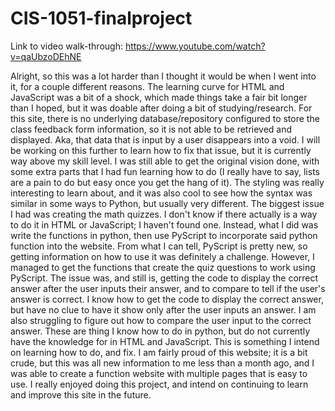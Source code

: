 # CIS-1051-finalproject

Link to video walk-through: https://www.youtube.com/watch?v=qaUbzoDEhNE

Alright, so this was a lot harder than I thought it would be when I went into it, for a couple different reasons. The learning curve for HTML and JavaScript was a bit of a shock, which made things take a fair bit longer than I hoped, but it was doable after doing a bit of studying/research. For this site, there is no underlying database/repository configured to store the class feedback form information, so it is not able to be retrieved and displayed. Aka, that data that is input by a user disappears into a void. I will be working on this further to learn how to fix that issue, but it is currently way above my skill level. I was still able to get the original vision done, with some extra parts that I had fun learning how to do (I really have to say, lists are a pain to do but easy once you get the hang of it). The styling was really interesting to learn about, and it was also cool to see how the syntax was similar in some ways to Python, but usually very different. The biggest issue I had was creating the math quizzes. I don't know if there actually is a way to do it in HTML or JavaScript; I haven't found one. Instead, what I did was write the functions in python, then use PyScript to incorporate said python function into the website. From what I can tell, PyScript is pretty new, so getting information on how to use it was definitely a challenge. However, I managed to get the functions that create the quiz questions to work using PyScript. The issue was, and still is, getting the code to display the correct answer after the user inputs their answer, and to compare to tell if the user's answer is correct. I know how to get the code to display the correct answer, but have no clue to have it show only after the user inputs an answer. I am also struggling to figure out how to compare the user input to the correct answer. These are thing I know how to do in python, but do not currently have the knowledge for in HTML and JavaScript. This is something I intend on learning how to do, and fix. I am fairly proud of this website; it is a bit crude, but this was all new information to me less than a month ago, and I was able to create a function website with multiple pages that is easy to use. I really enjoyed doing this project, and intend on continuing to learn and improve this site in the future.